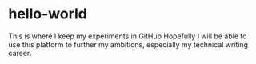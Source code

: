 # hello-world
This is where I keep my experiments in GitHub
Hopefully I will be able to use this platform to further my ambitions, especially my technical writing career. 
